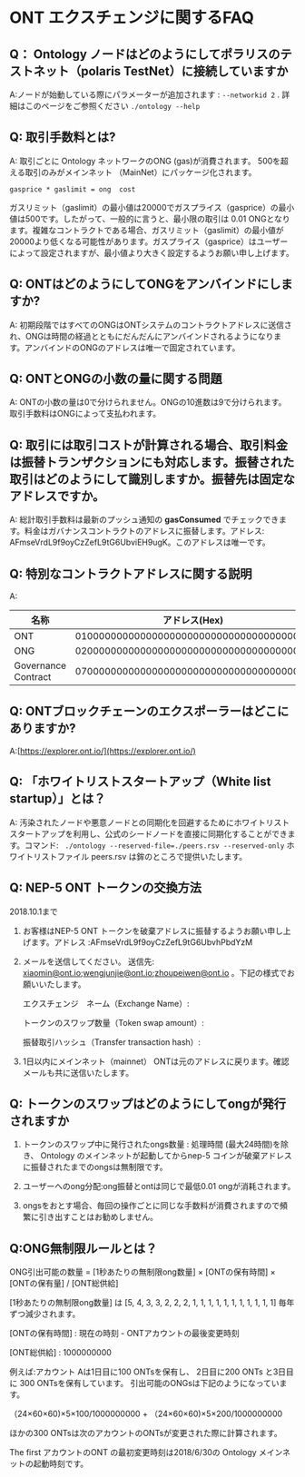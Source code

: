 # ONT エクスチェンジに関するFAQ

## Q： Ontology ノードはどのようにしてポラリスのテストネット（polaris TestNet）に接続していますか

A:ノードが始動している際にパラメーターが追加されます : ```--networkid 2``` . 
詳細はこのページをご参照ください ```./ontology --help```


## Q: 取引手数料とは?

A: 取引ごとに Ontology ネットワークのONG (gas)が消費されます。 500を超える取引のみがメインネット （MainNet）にパッケージ化されます。

```gasprice * gaslimit = ong  cost```


ガスリミット（gaslimit）の最小値は20000でガスプライス（gasprice）の最小値は500です。したがって、一般的に言うと、最小限の取引は 0.01 ONGとなります。複雑なコントラクトである場合、ガスリミット（gaslimit）の最小値が20000より低くなる可能性があります。ガスプライス（gasprice）はユーザーによって設定されますが、最小値より大きく設定するようお願い申し上げます。


## Q: ONTはどのようにしてONGをアンバインドにしますか?

A: 初期段階ではすべてのONGはONTシステムのコントラクトアドレスに送信され、ONGは時間の経過とともにだんだんにアンバインドされるようになります。アンバインドのONGのアドレスは唯一で固定されています。

## Q: ONTとONGの小数の量に関する問題

A: ONTの小数の量は0で分けられません。ONGの10進数は9で分けられます。 取引手数料はONGによって支払われます。


## Q: 取引には取引コストが計算される場合、取引料金は振替トランザクションにも対応します。振替された取引はどのようにして識別しますか。振替先は固定なアドレスですか。

A: 総計取引手数料は最新のプッシュ通知の **gasConsumed** でチェックできます。料金はガバナンスコントラクトのアドレスに振替します。アドレス: AFmseVrdL9f9oyCzZefL9tG6UbviEH9ugK。このアドレスは唯一です。


## Q: 特別なコントラクトアドレスに関する説明

A:

| 名称   | アドレス(Hex)                         | アドレス(Base58)                |
| -------- | ---------------------------------------- | ---------------------------------- |
| ONT      | 0100000000000000000000000000000000000000 | AFmseVrdL9f9oyCzZefL9tG6UbvhUMqNMV |
| ONG      | 0200000000000000000000000000000000000000 | AFmseVrdL9f9oyCzZefL9tG6UbvhfRZMHJ |
| Governance Contract | 0700000000000000000000000000000000000000 | AFmseVrdL9f9oyCzZefL9tG6UbviEH9ugK |

## Q: ONTブロックチェーンのエクスポーラーはどこにありますか?
A:[https://explorer.ont.io/](https://explorer.ont.io/)


## Q: 「ホワイトリストスタートアップ（White list startup）」とは？
A: 汚染されたノードや悪意ノードとの同期化を回避するためにホワイトリストスタートアップを利用し、公式のシードノードを直接に同期化することができます。コマンド:
``` ./ontology --reserved-file=./peers.rsv --reserved-only``` 
ホワイトリストファイル peers.rsv は鉾のところで提供いたします。 

## Q: NEP-5 ONT トークンの交換方法

 2018.10.1まで 

1. お客様はNEP-5 ONT トークンを破棄アドレスに振替するようお願い申し上げます。アドレス :AFmseVrdL9f9oyCzZefL9tG6UbvhPbdYzM

2. メールを送信してください。 送信先: xiaomin@ont.io;wengjunjie@ont.io;zhoupeiwen@ont.io 。下記の様式でお願いいたします。

   エクスチェンジ　ネーム（Exchange Name）:

   トークンのスワップ数量（Token swap amount）:

   振替取引ハッシュ（Transfer transaction hash）:

3. 1日以内にメインネット（mainnet） ONTは元のアドレスに戻ります。確認メールも共に送信いたします。

## Q: トークンのスワップはどのようにしてongが発行されますか

1. トークンのスワップ中に発行されたongs数量 :  処理時間 (最大24時間)を除き、 Ontology のメインネットが起動してからnep-5 コインが破棄アドレスに振替されたまでのongsは無制限です。

2. ユーザーへのong分配:ong振替とontは同じで最低0.01 ongが消耗されます。

3. ongsをおとす場合、毎回の操作ごとに同じな手数料が消費されますので頻繁に引き出すことはお勧めしません。 

## Q:ONG無制限ルールとは？
ONG引出可能の数量 = [1秒あたりの無制限ong数量] × [ONTの保有時間] × [ONTの保有量] / [ONT総供給]

[1秒あたりの無制限ong数量] は [5, 4, 3, 3, 2, 2, 2, 1, 1, 1, 1, 1, 1, 1, 1, 1, 1, 1]  毎年ずつ減少されます。

[ONTの保有時間] : 現在の時刻 - ONTアカウントの最後変更時刻 

[ONT総供給] : 1000000000

例えば:アカウント Aは1日目に100 ONTsを保有し、 2日目に200 ONTs と3日目に 300 ONTsを保有しています。 引出可能のONGsは下記のようになっています。

（24×60×60)×5×100/1000000000 + （24×60×60)×5×200/1000000000

ほかの300 ONTsは次のアカウントのONTsが変更された際に計算されます。 

The first アカウントのONT の最初変更時刻は2018/6/30の Ontology メインネットの起動時刻です。

